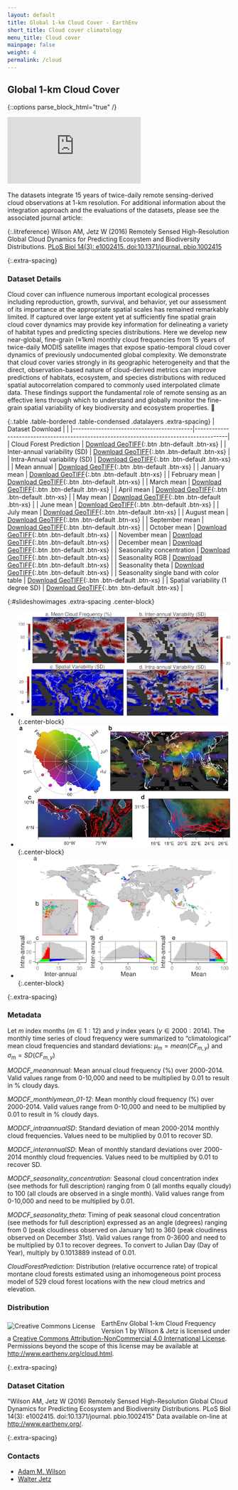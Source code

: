```yaml
---
layout: default
title: Global 1-km Cloud Cover - EarthEnv
short_title: Cloud cover climatology
menu_title: Cloud cover
mainpage: false
weight: 4
permalink: /cloud
---
```


Global 1-km Cloud Cover
-----------------------

{::options parse_block_html="true" /}


<iframe class="mapframe_right"
      src="http://earthenv.map-of-life.appspot.com/3/0.000/0.000?collections=cloud&layers=Seasonality"
      name="map" frameborder="0"
      allowfullscreen="true"></iframe>

The datasets integrate 15 years of twice-daily remote sensing-derived cloud observations at 1-km resolution. For additional information about the integration approach and the evaluations of the datasets, please see the associated journal article:

{:.litreference}
Wilson AM, Jetz W (2016) Remotely Sensed High-Resolution Global Cloud Dynamics for Predicting Ecosystem and Biodiversity Distributions. <a target="_blank" href="http://journals.plos.org/plosbiology/article?id=10.1371/journal.pbio.1002415">PLoS Biol 14(3): e1002415. doi:10.1371/journal. pbio.1002415</a>

{:.extra-spacing}
### Dataset Details

Cloud cover can influence numerous important ecological processes including reproduction, growth, survival, and behavior, yet our assessment of its importance at the appropriate spatial scales has remained remarkably limited. If captured over large extent yet at sufficiently fine spatial grain cloud cover dynamics may provide key information for delineating a variety of habitat types and predicting species distributions. Here we develop new near-global, fine-grain (≈1km) monthly cloud frequencies from 15 years of twice-daily MODIS satellite images that expose spatio-temporal cloud cover dynamics of previously undocumented global complexity. We demonstrate that cloud cover varies strongly in its geographic heterogeneity and that the direct, observation-based nature of cloud-derived metrics can improve predictions of habitats, ecosystem, and species distributions with reduced spatial autocorrelation compared to commonly used interpolated climate data. These findings support the fundamental role of remote sensing as an effective lens through which to understand and globally monitor the fine-grain spatial variability of key biodiversity and ecosystem properties. 

<div class="col-md-6">

{:.table .table-bordered .table-condensed .datalayers .extra-spacing}
| Dataset Download                         |                                                                                         |
|------------------------------------------|-----------------------------------------------------------------------------------------|
| Cloud Forest Prediction                  | [Download GeoTIFF](http://data.earthenv.org/cloud/MODCF_CloudForestPrediction.tif){:.btn .btn-default .btn-xs}      |
| Inter-annual variability (SD)                          | [Download GeoTIFF](http://data.earthenv.org/cloud/MODCF_interannualSD.tif){:.btn .btn-default .btn-xs}              |
| Intra-Annual variability (SD)                          | [Download GeoTIFF](http://data.earthenv.org/cloud/MODCF_intraannualSD.tif){:.btn .btn-default .btn-xs}              |
| Mean annual                              | [Download GeoTIFF](http://data.earthenv.org/cloud/MODCF_meanannual.tif){:.btn .btn-default .btn-xs}                 |
| January mean                             | [Download GeoTIFF](http://data.earthenv.org/cloud/MODCF_monthlymean_01.tif){:.btn .btn-default .btn-xs}            |
| February mean                            | [Download GeoTIFF](http://data.earthenv.org/cloud/MODCF_monthlymean_02.tif){:.btn .btn-default .btn-xs}            |
| March mean                               | [Download GeoTIFF](http://data.earthenv.org/cloud/MODCF_monthlymean_03.tif){:.btn .btn-default .btn-xs}            |
| April mean                               | [Download GeoTIFF](http://data.earthenv.org/cloud/MODCF_monthlymean_04.tif){:.btn .btn-default .btn-xs}            |
| May mean                                 | [Download GeoTIFF](http://data.earthenv.org/cloud/MODCF_monthlymean_05.tif){:.btn .btn-default .btn-xs}            |
| June mean                                | [Download GeoTIFF](http://data.earthenv.org/cloud/MODCF_monthlymean_06.tif){:.btn .btn-default .btn-xs}            |
| July mean                                | [Download GeoTIFF](http://data.earthenv.org/cloud/MODCF_monthlymean_07.tif){:.btn .btn-default .btn-xs}            |
| August mean                              | [Download GeoTIFF](http://data.earthenv.org/cloud/MODCF_monthlymean_08.tif){:.btn .btn-default .btn-xs}            |
| September mean                           | [Download GeoTIFF](http://data.earthenv.org/cloud/MODCF_monthlymean_09.tif){:.btn .btn-default .btn-xs}            |
| October mean                             | [Download GeoTIFF](http://data.earthenv.org/cloud/MODCF_monthlymean_10.tif){:.btn .btn-default .btn-xs}            |
| November mean                            | [Download GeoTIFF](http://data.earthenv.org/cloud/MODCF_monthlymean_11.tif){:.btn .btn-default .btn-xs}            |
| December mean                            | [Download GeoTIFF](http://data.earthenv.org/cloud/MODCF_monthlymean_12.tif){:.btn .btn-default .btn-xs}            |
| Seasonality concentration                | [Download GeoTIFF](http://data.earthenv.org/cloud/MODCF_seasonality_concentration.tif){:.btn .btn-default .btn-xs} |
| Seasonality RGB                          | [Download GeoTIFF](http://data.earthenv.org/cloud/MODCF_seasonality_rgb.tif){:.btn .btn-default .btn-xs}           |
| Seasonality theta                        | [Download GeoTIFF](http://data.earthenv.org/cloud/MODCF_seasonality_theta.tif){:.btn .btn-default .btn-xs}         |
| Seasonality single band with color table | [Download GeoTIFF](http://data.earthenv.org/cloud/MODCF_seasonality_visct.tif){:.btn .btn-default .btn-xs}         |
| Spatial variability (1 degree SD)                    | [Download GeoTIFF](http://data.earthenv.org/cloud/MODCF_spatialSD_1deg.tif){:.btn .btn-default .btn-xs}            |

</div><div class="col-md-6">

{:#slideshowimages .extra-spacing .center-block}
* ![An image of the global cloud data.](images/cloud_demo-slide1.png "An image of the global cloud data."){:.center-block}
* ![An image of the global cloud data.](images/cloud_demo-slide2.png "An image of the global cloud data."){:.center-block}
* ![An image of the global cloud data.](images/cloud_demo-slide3.png "An image of the global cloud data."){:.center-block}


{:.extra-spacing}
### Metadata
Let $m$ index months ($m \in 1:12)$ and $y$ index years ($y \in 2000: 2014$). The monthly time series of cloud frequency were summarized to “climatological” mean cloud frequencies and standard deviations: $\mu_m = mean(CF_{m,y})$ and $\sigma_m = SD(CF_{m,y})$

*MODCF_meanannual*:  Mean annual cloud frequency (%) over 2000-2014. Valid values range from 0-10,000 and need to be multiplied by 0.01 to result in % cloudy days.

*MODCF_monthlymean_01-12*:  Mean monthly cloud frequency (%) over 2000-2014. Valid values range from 0-10,000 and need to be multiplied by 0.01 to result in % cloudy days.

*MODCF_intraannualSD*: Standard deviation of mean 2000-2014 monthly cloud frequencies. Values need to be multiplied by 0.01 to recover SD. 

*MODCF_interannualSD*: Mean of monthly standard deviations over 2000-2014 monthly cloud frequencies. Values need to be multiplied by 0.01 to recover SD. 


*MODCF_seasonality_concentration*:   Seasonal cloud concentration index (see methods for full description) ranging from 0 (all months equally cloudy) to 100 (all clouds are observed in a single month).  Valid values range from 0-10,000 and need to be multiplied by 0.01.

*MODCF_seasonality_theta*:   Timing of peak seasonal cloud concentration (see methods for full description) expressed as an angle (degrees) ranging from 0 (peak cloudiness observed on January 1st) to 360 (peak cloudiness observed on December 31st).  Valid values range from 0-3600 and need to be multiplied by 0.1 to recover degrees.  To convert to Julian Day (Day of Year), multiply by 0.1013889 instead of 0.01.

*CloudForestPrediction*: Distribution (relative occurrence rate) of tropical montane cloud forests estimated using an inhomogeneous point process model of 529 cloud forest locations with the new cloud metrics and elevation.


### Distribution

<a rel="license" href="http://creativecommons.org/licenses/by-nc/4.0/"><img alt="Creative Commons License" style="border-width:0; float:left; margin-right:1em; margin-top:6px" src="http://i.creativecommons.org/l/by-nc/4.0/88x31.png" /></a> <span xmlns:dct="http://purl.org/dc/terms/" href="http://purl.org/dc/dcmitype/Dataset" property="dct:title" rel="dct:type">EarthEnv Global 1-km Cloud Frequency Version 1</span> by <span xmlns:cc="http://creativecommons.org/ns#" property="cc:attributionName">Wilson & Jetz</span> is licensed under a <a rel="license" href="http://creativecommons.org/licenses/by-nc/4.0/">Creative Commons Attribution-NonCommercial 4.0 International License</a>. Permissions beyond the scope of this license may be available at <a xmlns:cc="http://creativecommons.org/ns#" href="http://www.earthenv.org/cloud.html" rel="cc:morePermissions">http://www.earthenv.org/cloud.html</a>.

{:.extra-spacing}
### Dataset Citation

"Wilson AM, Jetz W (2016) Remotely Sensed High-Resolution Global Cloud Dynamics for Predicting Ecosystem and Biodiversity Distributions. PLoS Biol 14(3): e1002415. doi:10.1371/journal. pbio.1002415"
Data available on-line at <http://www.earthenv.org/>.

{:.extra-spacing}
### Contacts

* [Adam M. Wilson](http://adamwilson.us)
* [Walter Jetz](http://jetzlab.yale.edu/people/walter-jetz)

</div>

<!-- Load the ulSlide jQuery plugin. -->
<script type="text/javascript" src="javascripts/jquery.ulslide-1.5.5.min.js?v=4"></script>

<script type="text/javascript">
  // Processes the <tr> elements for a data download table and adds the GA event
  // tracking code to the links.
  function addDownloadTracking(rows, version) {
    rows.each(function(cnt, row) {
if (cnt > 0) {
        var tds = $(row).children('td');

        // Get the landcover class.
        var lcclass = $(tds[0]).text();

        // Add the event triggers.
        links = $(tds[2]).children('a');
  links.first().click(function() {
          ga('send', 'event', 'cloud data', 'GeoTIFF download', 'class ' + lcclass + ' ' + version);
        });
        links.last().click(function() {
          ga('send', 'event', 'cloud data', 'LAS view', 'class ' + lcclass + ' ' + version);
        });
      }
    });
  }

  // Initialize the slide show on document load.
  $(function() {						
    $('#slideshowimages').ulslide({
      duration: 800,
      effect: {
        type: 'fade'
      },
      autoslide: 8000
});

    // Add GA event trackers to the data download table links.
    addDownloadTracking($('table#landcoverfull tr'), 'full');
    addDownloadTracking($('table#landcoverreduced tr'), 'reduced');
  });
</script>
